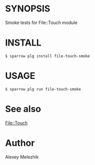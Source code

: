 # SYNOPSIS

Smoke tests for File::Touch module

# INSTALL

    $ sparrow plg install file-touch-smoke

# USAGE

    $ sparrow plg run file-touch-smoke

# See also

[File::Touch](https://metacpan.org/pod/File::Touch)

# Author

Alexey Melezhik


